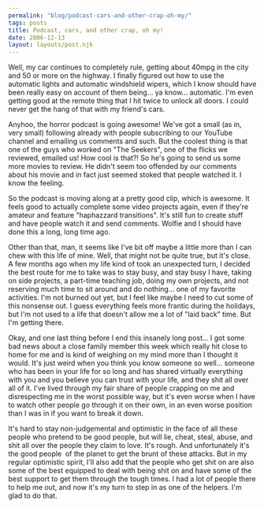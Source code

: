 ```yaml
---
permalink: "blog/podcast-cars-and-other-crap-oh-my/"
tags: posts
title: Podcast, cars, and other crap, oh my!
date: 2006-12-13
layout: layouts/post.njk
---
```


Well, my car continues to completely rule, getting about 40mpg in the city and 50 or more on the highway. I finally figured out how to use the automatic lights and automatic windshield wipers, which I know should have been really easy on account of them being... ya know... automatic. I'm even getting good at the remote thing that I hit twice to unlock all doors. I could never get the hang of that with my friend's cars.

Anyhoo, the horror podcast is going awesome! We've got a small (as in, very small) following already with people subscribing to our YouTube channel and emailing us comments and such. But the coolest thing is that one of the guys who worked on "The Seekers", one of the flicks we reviewed, emailed us! How cool is that?! So he's going to send us some more movies to review. He didn't seem too offended by our comments about his movie and in fact just seemed stoked that people watched it. I know the feeling. 

So the podcast is moving along at a pretty good clip, which is awesome. It feels good to actually complete some video projects again, even if they're amateur and feature "haphazzard transitions". It's still fun to create stuff and have people watch it and send comments. Wolfie and I should have done this a long, long time ago. 

Other than that, man, it seems like I've bit off maybe a little more than I can chew with this life of mine. Well, that might not be quite true, but it's close. A few months ago when my life kind of took an unexpected turn, I decided the best route for me to take was to stay busy, and stay busy I have, taking on side projects, a part-time teaching job, doing my own projects, and not reserving much time to sit around and do nothing... one of my favorite activities. I'm not burned out yet, but I feel like maybe I need to cut some of this nonsense out. I guess everything feels more frantic during the holidays, but I'm not used to a life that doesn't allow me a lot of "laid back" time. But I'm getting there.

Okay, and one last thing before I end this insanely long post... I got some bad news about a close family member this week which really hit close to home for me and is kind of weighing on my mind more than I thought it would. It's just weird when you think you know someone so well... someone who has been in your life for so long and has shared virtually everything with you and you believe you can trust with your life, and they shit all over all of it. I've lived through my fair share of people crapping on me and disrespecting me in the worst possible way, but it's even worse when I have to watch other people go through it on their own, in an even worse position than I was in if you want to break it down. 

It's hard to stay non-judgemental and optimistic in the face of all these people who pretend to be good people, but will lie, cheat, steal, abuse, and shit all over the people they claim to love. It's rough. And unfortunately it's the good people&nbsp; of the planet to get the brunt of these attacks. But in my regular optimistic spirit, I'll also add that the people who get shit on are also some of the best equipped to deal with being shit on and have some of the best support to get them through the tough times. I had a lot of people there to help me out, and now it's my turn to step in as one of the helpers. I'm glad to do that.